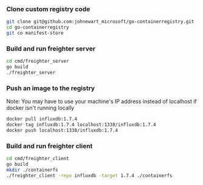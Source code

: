 ### Clone custom registry code

```bash
git clone git@github.com:johnewart_microsoft/go-containerregistry.git
cd go-containerregistry
git co manifest-store
```

### Build and run freighter server

```bash 
cd cmd/freighter_server
go build 
./freighter_server 
```

### Push an image to the registry 

Note: You may have to use your machine's IP address instead of localhost if docker isn't running locally 

```bash
docker pull influxdb:1.7.4
docker tag influxdb:1.7.4 localhost:1338/influxdb:1.7.4
docker push localhost:1338/influxdb:1.7.4
```

### Build and run freighter client

```bash
cd cmd/freighter_client
go build
mkdir ./containerfs
./freighter_client -repo influxdb -target 1.7.4 ./containerfs
``` 






